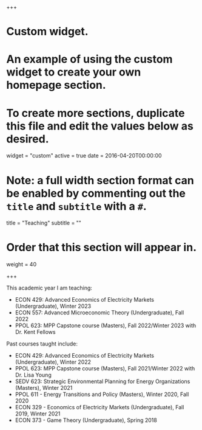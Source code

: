 +++
# Custom widget.
# An example of using the custom widget to create your own homepage section.
# To create more sections, duplicate this file and edit the values below as desired.
widget = "custom"
active = true
date = 2016-04-20T00:00:00

# Note: a full width section format can be enabled by commenting out the `title` and `subtitle` with a `#`.
title = "Teaching"
subtitle = ""

# Order that this section will appear in.
weight = 40

+++

This academic year I am teaching:

- ECON 429: Advanced Economics of Electricity Markets (Undergraduate), Winter 2023
- ECON 557: Advanced Microeconomic Theory (Undergraduate), Fall 2022
- PPOL 623: MPP Capstone course (Masters), Fall 2022/Winter 2023 with Dr. Kent Fellows

Past courses taught include:

- ECON 429: Advanced Economics of Electricity Markets (Undergraduate), Winter 2022
- PPOL 623: MPP Capstone course (Masters), Fall 2021/Winter 2022 with Dr. Lisa Young
- SEDV 623: Strategic Environmental Planning for Energy Organizations (Masters), Winter 2021
- PPOL 611 - Energy Transitions and Policy (Masters), Winter 2020, Fall 2020
- ECON 329 - Economics of Electricity Markets (Undergraduate), Fall 2019, Winter 2021
- ECON 373 - Game Theory (Undergraduate), Spring 2018



